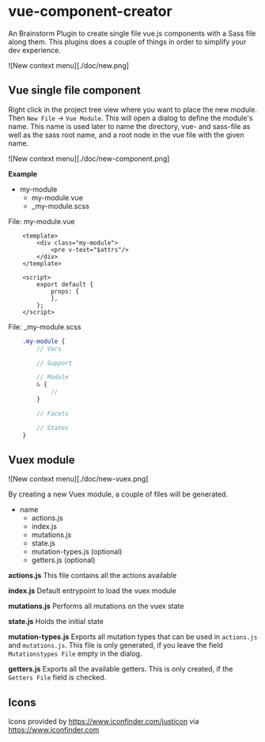 # vue-component-creator
An Brainstorm Plugin to create single file vue.js components with a Sass file along them.
This plugins does a couple of things in order to simplify your dev experience.

![New context menu][./doc/new.png]


## Vue single file component
Right click in the project tree view where you want to place the new module. Then `New File` -> `Vue Module`.
This will open a dialog to define the module's name. This name is used later
to name the directory, vue- and sass-file as well as the sass root name, and a root node in the vue file
with the given name.

![New context menu][./doc/new-component.png]

__Example__

- my-module
  - my-module.vue
  - _my-module.scss


File: my-module.vue

```vue
    <template>
        <div class="my-module">
            <pre v-text="$attrs"/>
        </div>
    </template>

    <script>
        export default {
            props: {
            },
        };
    </script>
```

File: _my-module.scss

```scss
    .my-module {
        // Vars

        // Support

        // Module
        & {
            //
        }

        // Facets

        // States
    }
```



## Vuex module
![New context menu][./doc/new-vuex.png]


By creating a new Vuex module, a couple of files will be generated.

- name
    - actions.js
    - index.js
    - mutations.js
    - state.js
    - mutation-types.js (optional)
    - getters.js (optional)


__actions.js__
This file contains all the actions available

__index.js__
Default entrypoint to load the vuex module

__mutations.js__
Performs all mutations on the vuex state

__state.js__
Holds the initial state

__mutation-types.js__
Exports all mutation types that can be used in `actions.js` and `mutations.js`.
This file is only generated, if you leave the field `Mutationstypes File` empty
in the dialog.


__getters.js__
Exports all the available getters. This is only created, if the `Getters File` field
is checked.

## Icons
Icons provided by https://www.iconfinder.com/justicon via https://www.iconfinder.com